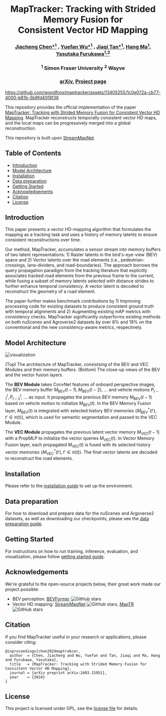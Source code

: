 <div align="center">
<h1 align="center"> MapTracker: Tracking with Strided Memory Fusion for <br/> Consistent Vector HD Mapping </h1>



### [Jiacheng Chen*<sup>1</sup>](https://jcchen.me) , [Yuefan Wu*<sup>1</sup>](https://ivenwu.com/) , [Jiaqi Tan*<sup>1</sup>](https://christinatan0704.github.io/mysite/), [Hang Ma<sup>1</sup>](https://www.cs.sfu.ca/~hangma/), [Yasutaka Furukawa<sup>1,2</sup>](https://www2.cs.sfu.ca/~furukawa/)

### <sup>1</sup> Simon Fraser University <sup>2</sup> Wayve

### [arXiv](https://arxiv.org/abs/2403.15951), [Project page](https://map-tracker.github.io/)

</div>



https://github.com/woodfrog/maptracker/assets/13405255/1c0e072a-cb77-4000-b81b-5b9fd40f8f39




This repository provides the official implementation of the paper [MapTracker: Tracking with Strided Memory Fusion for Consistent Vector HD Mapping](https://arxiv.org/abs/2403.15951). MapTracker reconstructs temporally consistent vector HD maps, and the local maps can be progressively merged into a global reconstruction.

This repository is built upon [StreamMapNet](https://github.com/yuantianyuan01/StreamMapNet). 


## Table of Contents
- [Introduction](#introduction)
- [Model Architecture](#model-architecture)
- [Installation](#installation)
- [Data preparation](#data-preparation)
- [Getting Started](#getting-started)
- [Acknowledgements](#acknowledgements)
- [Citation](#citation)
- [License](#license)

## Introduction
This paper presents a vector HD-mapping algorithm that formulates the mapping as a tracking task and uses a history of memory latents to ensure consistent reconstructions over time.

Our method, MapTracker, accumulates a sensor stream into memory buffers of two latent representations: 1) Raster latents in the bird's-eye-view (BEV) space and 2) Vector latents over the road elements (i.e., pedestrian-crossings, lane-dividers, and road-boundaries). The approach borrows the query propagation paradigm from the tracking literature that explicitly associates tracked road elements from the previous frame to the current, while fusing a subset of memory latents selected with distance strides to further enhance temporal consistency. A vector latent is decoded to reconstruct the geometry of a road element.

The paper further makes benchmark contributions by 1) Improving processing code for existing datasets to produce consistent ground truth with temporal alignments and 2) Augmenting existing mAP metrics with consistency checks. MapTracker significantly outperforms existing methods on both nuScenes and Agroverse2 datasets by over 8% and 19% on the conventional and the new consistency-aware metrics, respectively.


## Model Architecture

![visualization](docs/fig/arch.png)

(Top) The architecture of MapTracker, consistsing of the BEV and VEC Modules and their memory buffers. (Bottom) The close-up views of the BEV and the vector fusion layers.

The **BEV Module** takes ConvNet features of onboard perspective images, the BEV memory buffer ${M_{\text{BEV}}(t-1), M_{\text{BEV}}(t-2),\ ... }$ and vehicle motions ${P^t_{t-1}, P^t_{t-2},\ ... }$ as input. It propagates the previous BEV memory $M_{\text{BEV}}(t-1)$ based on vehicle motion to initialize $M_{\text{BEV}}(t)$. In the BEV Memory Fusion layer, $M_{\text{BEV}}(t)$ is integrated with selected history BEV memories $\{M_{\text{BEV}}^{*}(t'), t'\in \pi(t)\}$, which is used for semantic segmentation and passed to the VEC Module.

The **VEC Module** propagates the previous latent vector memory $M_{\text{VEC}}(t-1)$ with a PropMLP to initialize the vector queries $M_{\text{VEC}}(t)$. In Vector Memory Fusion layer, each propagated $M_{\text{VEC}}(t)$ is fused with its selected history vector memories $\{M_{\text{VEC}}^{*}(t'), t' \in \pi(t)\}$. The final vector latents are decoded to reconstruct the road elements.


## Installation

Please refer to the [installation guide](docs/installation.md) to set up the environment.


## Data preparation

For how to download and prepare data for the nuScenes and Argoverse2 datasets, as well as downloading our checkpoints, please see the [data preparation guide](docs/data_preparation.md). 


## Getting Started

For instructions on how to run training, inference, evaluation, and visualization, please follow [getting started guide](docs/getting_started.md).


## Acknowledgements

We're grateful to the open-source projects below, their great work made our project possible:

* BEV perception: [BEVFormer](https://github.com/fundamentalvision/BEVFormer) ![GitHub stars](https://img.shields.io/github/stars/fundamentalvision/BEVFormer.svg?style=flat&label=Star)
* Vector HD mapping: [StreamMapNet](https://github.com/yuantianyuan01/StreamMapNet) ![GitHub stars](https://img.shields.io/github/stars/yuantianyuan01/StreamMapNet.svg?style=flat&label=Star), [MapTR](https://github.com/hustvl/MapTR) ![GitHub stars](https://img.shields.io/github/stars/hustvl/MapTR.svg?style=flat&label=Star)


## Citation

If you find MapTracker useful in your research or applications, please consider citing:

```
@inproceedings{chen2024maptrakcer,
  author  = {Chen, Jiacheng and Wu, Yuefan and Tan, Jiaqi and Ma, Hang and Furukawa, Yasutaka},
  title   = {MapTracker: Tracking with Strided Memory Fusion for Consistent Vector HD Mapping},
  journal = {arXiv preprint arXiv:2403.15951},
  year    = {2024}
}
```

## License

This project is licensed under GPL, see the [license file](LICENSE) for details.
